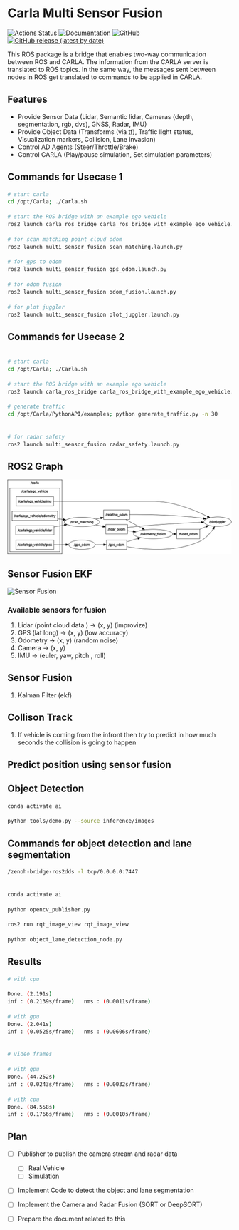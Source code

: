 # Carla Multi Sensor Fusion

[![Actions Status](https://github.com/carla-simulator/ros-bridge/workflows/CI/badge.svg)](https://github.com/carla-simulator/ros-bridge)
[![Documentation](https://readthedocs.org/projects/carla/badge/?version=latest)](http://carla.readthedocs.io)
[![GitHub](https://img.shields.io/github/license/carla-simulator/ros-bridge)](https://github.com/carla-simulator/ros-bridge/blob/master/LICENSE)
[![GitHub release (latest by date)](https://img.shields.io/github/v/release/carla-simulator/ros-bridge)](https://github.com/carla-simulator/ros-bridge/releases/latest)

 This ROS package is a bridge that enables two-way communication between ROS and CARLA. The information from the CARLA server is translated to ROS topics. In the same way, the messages sent between nodes in ROS get translated to commands to be applied in CARLA.



## Features

- Provide Sensor Data (Lidar, Semantic lidar, Cameras (depth, segmentation, rgb, dvs), GNSS, Radar, IMU)
- Provide Object Data (Transforms (via [tf](http://wiki.ros.org/tf)), Traffic light status, Visualization markers, Collision, Lane invasion)
- Control AD Agents (Steer/Throttle/Brake)
- Control CARLA (Play/pause simulation, Set simulation parameters)

## Commands for Usecase 1

```bash
# start carla
cd /opt/Carla; ./Carla.sh

# start the ROS bridge with an example ego vehicle
ros2 launch carla_ros_bridge carla_ros_bridge_with_example_ego_vehicle.launch.py

# for scan matching point cloud odom
ros2 launch multi_sensor_fusion scan_matching.launch.py

# for gps to odom
ros2 launch multi_sensor_fusion gps_odom.launch.py

# for odom fusion
ros2 launch multi_sensor_fusion odom_fusion.launch.py

# for plot juggler
ros2 launch multi_sensor_fusion plot_juggler.launch.py
```
## Commands for Usecase 2

```bash

# start carla
cd /opt/Carla; ./Carla.sh

# start the ROS bridge with an example ego vehicle
ros2 launch carla_ros_bridge carla_ros_bridge_with_example_ego_vehicle.launch.py

# generate traffic
cd /opt/Carla/PythonAPI/examples; python generate_traffic.py -n 30


# for radar safety
ros2 launch multi_sensor_fusion radar_safety.launch.py
```

## ROS2 Graph

![ROS2 Graph](rosgraph.png)

## Sensor Fusion EKF

![Sensor Fusion](sensor_fusion.gif)

### Available sensors for fusion

1. Lidar (point cloud data ) -> (x, y) (improvize)
2. GPS (lat long) -> (x, y) (low accuracy)
3. Odometry -> (x, y) (random noise)
4. Camera -> (x, y)
5. IMU -> (euler, yaw, pitch , roll)



## Sensor Fusion

1. Kalman Filter (ekf)


## Collison Track

1. If vehicle is coming from the infront then try to predict in how much seconds the collision is going to happen

## Predict position using sensor fusion

## Object Detection

```bash
conda activate ai

python tools/demo.py --source inference/images
```

## Commands for object detection and lane segmentation

```bash
/zenoh-bridge-ros2dds -l tcp/0.0.0.0:7447


conda activate ai

python opencv_publisher.py

ros2 run rqt_image_view rqt_image_view

python object_lane_detection_node.py
```

## Results

```bash
# with cpu

Done. (2.191s)
inf : (0.2139s/frame)   nms : (0.0011s/frame)

# with gpu
Done. (2.041s)
inf : (0.0525s/frame)   nms : (0.0606s/frame)


# video frames

# with gpu
Done. (44.252s)
inf : (0.0243s/frame)   nms : (0.0032s/frame)

# with cpu
Done. (84.558s)
inf : (0.1766s/frame)   nms : (0.0010s/frame)

```


## Plan

- [ ] Publisher to publish the camera stream and radar data
    - [ ] Real Vehicle
    - [ ] Simulation
    
- [ ] Implement Code to detect the object and lane segmentation 
- [ ] Implement the Camera and Radar Fusion (SORT or DeepSORT)

- [ ] Prepare the document related to this